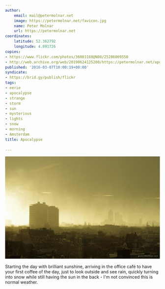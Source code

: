 ```yaml
---
author:
    email: mail@petermolnar.net
    image: https://petermolnar.net/favicon.jpg
    name: Peter Molnar
    url: https://petermolnar.net
coordinates:
    latitude: 52.362792
    longitude: 4.891726
copies:
- https://www.flickr.com/photos/36003160@N08/25286009550
- http://web.archive.org/web/20190624125200/https://petermolnar.net/apocalypse/
published: '2016-03-07T10:00:19+00:00'
syndicate:
- https://brid.gy/publish/flickr
tags:
- eerie
- apocalypse
- strange
- storm
- sun
- mysterious
- lights
- snow
- morning
- Amsterdam
title: Apocalypse

---
```


![](apocalypse.jpg)

Starting the day with brilliant sunshine, arriving in the office café to
have your first coffee of the day, just to look outside and see rain,
quickly turning into snow while still having the sun in the back - I'm
not convinced this is normal weather.